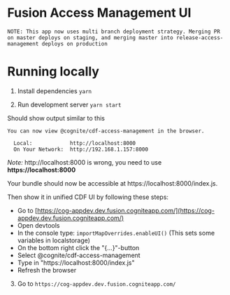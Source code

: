 # Fusion Access Management UI

`NOTE: This app now uses multi branch deployment strategy. Merging PR on master deploys on staging, and merging master into release-access-management deploys on production`

# Running locally

1. Install dependencies
   `yarn`

2. Run development server
   `yarn start`

Should show output similar to this

```
You can now view @cognite/cdf-access-management in the browser.

  Local:            http://localhost:8000
  On Your Network:  http://192.168.1.157:8000
```

_Note:_ http://localhost:8000 is wrong, you need to use **https://localhost:8000**

Your bundle should now be accessible at https://localhost:8000/index.js.

Then show it in unified CDF UI by following these steps:

- Go to [https://cog-appdev.dev.fusion.cogniteapp.com/](https://cog-appdev.dev.fusion.cogniteapp.com/)
- Open devtools
- In the console type: `importMapOverrides.enableUI()` (This sets some variables in localstorage)
- On the bottom right click the "{...}"-button
- Select @cognite/cdf-access-management
- Type in "https://localhost:8000/index.js"
- Refresh the browser

3. Go to `https://cog-appdev.dev.fusion.cogniteapp.com/`
